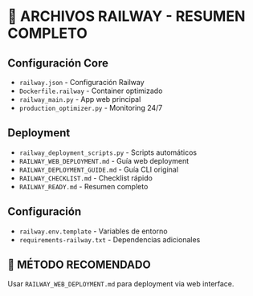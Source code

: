 
# 📁 ARCHIVOS RAILWAY - RESUMEN COMPLETO

## Configuración Core
- `railway.json` - Configuración Railway
- `Dockerfile.railway` - Container optimizado  
- `railway_main.py` - App web principal
- `production_optimizer.py` - Monitoring 24/7

## Deployment
- `railway_deployment_scripts.py` - Scripts automáticos
- `RAILWAY_WEB_DEPLOYMENT.md` - Guía web deployment
- `RAILWAY_DEPLOYMENT_GUIDE.md` - Guía CLI original
- `RAILWAY_CHECKLIST.md` - Checklist rápido
- `RAILWAY_READY.md` - Resumen completo

## Configuración
- `railway.env.template` - Variables de entorno
- `requirements-railway.txt` - Dependencias adicionales

## 🎯 MÉTODO RECOMENDADO
Usar `RAILWAY_WEB_DEPLOYMENT.md` para deployment via web interface.
